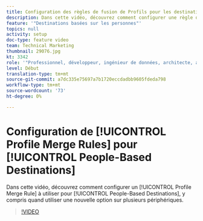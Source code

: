 ```yaml
---
title: Configuration des règles de fusion de Profils pour les destinations basées sur les personnes
description: Dans cette vidéo, découvrez comment configurer une règle de fusion de Profils à utiliser pour les destinations basées sur les personnes, y compris quand utiliser une nouvelle option sur plusieurs périphériques.
feature: '"Destinations basées sur les personnes"'
topics: null
activity: setup
doc-type: feature video
team: Technical Marketing
thumbnail: 29076.jpg
kt: 3342
role: '"Professionnel, développeur, ingénieur de données, architecte, architecte de données, administrateur, responsable"'
level: Début
translation-type: tm+mt
source-git-commit: a7dc335e75697a7b1720eccdadbb9605fdeda798
workflow-type: tm+mt
source-wordcount: '73'
ht-degree: 0%

---
```



# Configuration de [!UICONTROL Profile Merge Rules] pour [!UICONTROL People-Based Destinations]

Dans cette vidéo, découvrez comment configurer un [!UICONTROL Profile Merge Rule] à utiliser pour [!UICONTROL People-Based Destinations], y compris quand utiliser une nouvelle option sur plusieurs périphériques.

>[!VIDEO](https://video.tv.adobe.com/v/29076/?quality=12)
